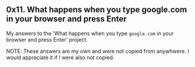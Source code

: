 ## 0x11. What happens when you type google.com in your browser and press Enter

My answers to the 'What happens when you type `google.com` in your browser and press Enter' project.

NOTE: These answers are my own and were not copied from anywhwere. I would appreciate it if I were also not copied.
